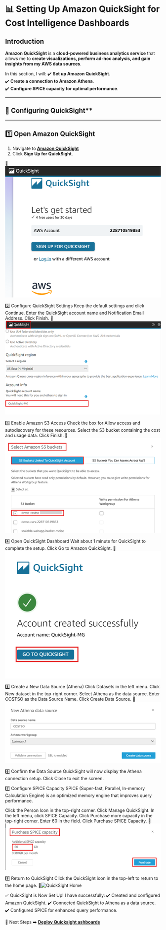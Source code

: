 # 📊 Setting Up Amazon QuickSight for Cost Intelligence Dashboards

## **Introduction**
**Amazon QuickSight** is a **cloud-powered business analytics service** that allows me to **create visualizations, perform ad-hoc analysis, and gain insights from my AWS data sources**.  

In this section, I will:
✔️ **Set up Amazon QuickSight**.  
✔️ **Create a connection to Amazon Athena**.  
✔️ **Configure SPICE capacity for optimal performance**.  

---

## 🚀 Configuring QuickSight**

---

## **1️⃣ Open Amazon QuickSight**
1. Navigate to **[Amazon QuickSight](https://quicksight.aws.amazon.com/)**
2. Click **Sign Up for QuickSight**.

📸 ![Amazon QuickSight Sign Up](../screenshots/quicksight-signup.png)

2️⃣ Configure QuickSight Settings
Keep the default settings and click Continue.
Enter the QuickSight account name and Notification Email Address.
Click Finish.
📸![QuickSight Configuration](../screenshots/quicksight-config.png)

3️⃣ Enable Amazon S3 Access
Check the box for Allow access and autodiscovery for these resources.
Select the S3 bucket containing the cost and usage data.
Click Finish.
📸![QuickSight S3 Access](../screenshots/quicksight-s3-access.png)

4️⃣ Open QuickSight Dashboard
Wait about 1 minute for QuickSight to complete the setup.
Click Go to Amazon QuickSight.
📸![QuickSight Home Page](../screenshots/quicksight-home.png)

5️⃣ Create a New Data Source (Athena)
Click Datasets in the left menu.
Click New dataset in the top-right corner.
Select Athena as the data source.
Enter COSTSO as the Data Source Name.
Click Create Data Source.
📸![QuickSight Create Data Source](../screenshots/quicksight-create-datasource.png)

6️⃣ Confirm the Data Source
QuickSight will now display the Athena connection setup.
Click Close to exit the screen.

7️⃣ Configure SPICE Capacity
SPICE (Super-fast, Parallel, In-memory Calculation Engine) is an optimized memory engine that improves query performance.

Click the Person Icon in the top-right corner.
Click Manage QuickSight.
In the left menu, click SPICE Capacity.
Click Purchase more capacity in the top-right corner.
Enter 60 in the field.
Click Purchase SPICE Capacity.
📸![QuickSight SPICE Configuration](../screenshots/quicksight-spice-config.png)

8️⃣ Return to QuickSight
Click the QuickSight icon in the top-left to return to the home page.
📸![QuickSight Home](../screenshots/quicksight-return-home.png)

✅ QuickSight is Now Set Up!
I have successfully: ✔️ Created and configured Amazon QuickSight.
✔️ Connected QuickSight to Athena as a data source.
✔️ Configured SPICE for enhanced query performance.

🚀 Next Steps
➡️ **[Deploy Quicksight ashboards](../docs/deploy-quicksight-dashboards.md)**
